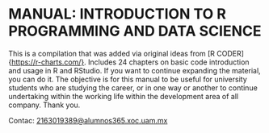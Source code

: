 # **MANUAL: INTRODUCTION TO R PROGRAMMING AND DATA SCIENCE**

This is a compilation that was added via original ideas from [R CODER]{https://r-charts.com/}.
Includes 24 chapters on basic code introduction and usage in R and RStudio.
If you want to continue expanding the material, you can do it.
The objective is for this manual to be useful for university students who are studying the career, or in one way or another to 
continue undertaking within the working life within the development area of all company. Thank you.

Contac: 2163019389@alumnos365.xoc.uam.mx
